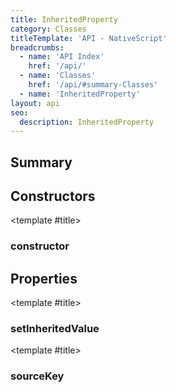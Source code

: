 ```yaml
---
title: InheritedProperty
category: Classes
titleTemplate: 'API - NativeScript'
breadcrumbs: 
  - name: 'API Index'
    href: '/api/'
  - name: 'Classes'
    href: '/api/#summary-Classes'
  - name: 'InheritedProperty'
layout: api
seo:
  description: InheritedProperty
---
```


<!-- This page is auto generated, do not edit manually. -->
<!-- Run "yarn generate:api-docs" to regenerate -->

<script setup lang="ts">
  import { provide } from "vue";
  import API_DATA from "./InheritedProperty.data.json";
  
  provide('API_DATA', API_DATA);
</script>

<APIRefHierarchy v-once />

## <Heading ignore>Summary</Heading>

<APIRefSummary v-once />

## Constructors

<div class="">

<APIRef for="11953" v-once>

<template #title>

### constructor

</template>

</APIRef>

</div>

## Properties

<div class="isReadonly">

<APIRef for="11959" v-once>

<template #title>

### setInheritedValue

</template>

</APIRef>

</div>

<div class="isReadonly">

<APIRef for="11958" v-once>

<template #title>

### sourceKey

</template>

</APIRef>

</div>
